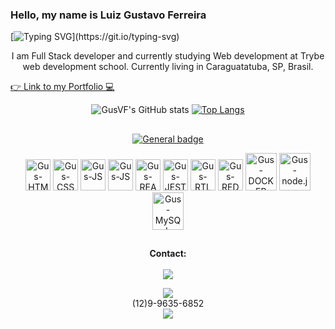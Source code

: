 ### Hello, my name is Luiz Gustavo Ferreira

[![Typing SVG](https://readme-typing-svg.demolab.com?font=dancing+script&size=24&pause=1000&color=10384A&multiline=true&width=435&lines=Welcome+to+my+GitHub!)](https://git.io/typing-svg)

<div align="center">
 
I am Full Stack developer and currently studying Web development at Trybe web development school. Currently living in 
Caraguatatuba, SP, Brasil.
 
</div>


 <a href="https://gusvf.github.io/portfolio/" target="_blank" rel="noopener">
 <p>👉 Link to my Portfolio 💻</p>
</a>



<div align="center">
 
![GusVF's GitHub stats](https://github-readme-stats.vercel.app/api?username=GusVF&show_icons=true&theme=tokyonight)
[![Top Langs](https://github-readme-stats.vercel.app/api/top-langs/?username=GusVF&theme=tokyonight)](https://github.com/GusVF/github-readme-stats)

</div>

<div align="center">
 
##
 
[![General badge](https://img.shields.io/badge/<Skills>-<Tools>-<COLOR>.svg)](https://shields.io/)
 
</div>
 
 
<div align="center">
  <img alt="Gus-HTML" height="50" width="40" src="https://cdn.jsdelivr.net/gh/devicons/devicon/icons/html5/html5-original.svg">
  <img alt="Gus-CSS" height="50" width="40" src="https://cdn.jsdelivr.net/gh/devicons/devicon/icons/css3/css3-original.svg">
  <img alt="Gus-JS" height="50" width="40" src="https://cdn.jsdelivr.net/gh/devicons/devicon/icons/bulma/bulma-plain.svg" />          
  <img alt="Gus-JS" height="50" width="40" src="https://cdn.jsdelivr.net/gh/devicons/devicon/icons/javascript/javascript-original.svg">
  <img alt="Gus-REACT" height="50" width="40" src="https://cdn.jsdelivr.net/gh/devicons/devicon/icons/react/react-original.svg">
  <img alt="Gus-JEST" height="50" width="40" src="https://cdn.jsdelivr.net/gh/devicons/devicon/icons/jest/jest-plain.svg">
  <img alt="Gus-RTL" height="50" width="40" src="https://testing-library.com/img/logo-large.png" alt="rtl icon">
  <img alt="Gus-REDUX" height="50" width="40" src="https://cdn.jsdelivr.net/gh/devicons/devicon/icons/redux/redux-original.svg" />
  <img alt="Gus-DOCKER" height="60" width="50" src="https://cdn.jsdelivr.net/gh/devicons/devicon/icons/docker/docker-plain.svg" />
  <img alt="Gus-node.js" height="60" width="50" src="https://cdn.jsdelivr.net/gh/devicons/devicon/icons/nodejs/nodejs-original-wordmark.svg"/>
  <img alt="Gus-MySQL" height="60" width="50" src="https://cdn.jsdelivr.net/gh/devicons/devicon/icons/mysql/mysql-original-wordmark.svg" />
</div>

 ##
 
 <div align="center">
  <p><strong>Contact:</strong></><br></br>
  <a href="https://www.linkedin.com/in/luiz-gustavo-ferreira-gusferreira/" target="_blank">
    <img src="https://img.shields.io/badge/linkedin-%230077B5.svg?style=for-the-badge&logo=linkedin&logoColor=white" target="_blank">
  </a>
  <div>
    <img src="https://img.shields.io/badge/WhatsApp-25D366?style=for-the-badge&logo=whatsapp&logoColor=white"><br>
    (12)9-9635-6852
  </div>
  <a href="mailto:gus.116506@gmail.com" target="_blank">
    <img src="https://img.shields.io/badge/Gmail-D14836?style=for-the-badge&logo=gmail&logoColor=white">
  </a>
</div>



 





